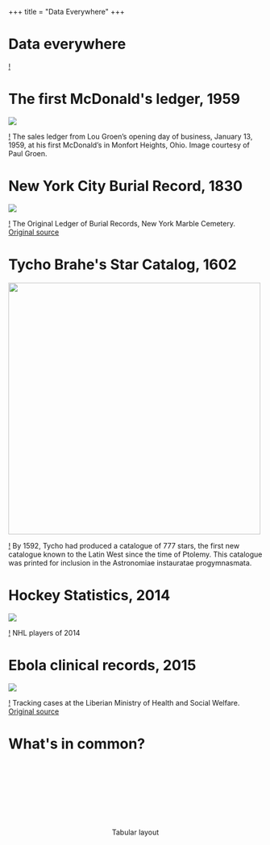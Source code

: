 +++
title = "Data Everywhere"
+++

Data everywhere
===============================================================

[!](highlight)

The first McDonald's ledger, 1959
===============================================================

<img src="mcdonald-ledger-1959.png"></img>


[!](note)
The sales ledger from Lou Groen’s opening day of business, January 13, 1959, at
his first McDonald’s in Monfort Heights, Ohio. Image courtesy of Paul Groen.

# New York City Burial Record, 1830

<img src="burial-record-1830.jpg"></img>

[!](note)
The Original Ledger of Burial Records, New York Marble Cemetery.
[Original source](https://greenwichvillagehistory.wordpress.com/2012/11/13/)

# Tycho Brahe's Star Catalog, 1602

<img src="tycho.jpg" height="500px"></img>

[!](note)
By 1592, Tycho had produced a catalogue of 777 stars, the first new catalogue
known to the Latin West since the time of Ptolemy. This catalogue was printed
for inclusion in the Astronomiae instauratae progymnasmata.

# Hockey Statistics, 2014

<img src="hockey.jpg"></img>

[!](note) NHL players of 2014

# Ebola clinical records, 2015

<img src="ebola-2015.jpg"></img>

[!](note) Tracking cases at the Liberian Ministry of Health and Social Welfare.
[Original source](http://motherboard.vice.com/read/ebolas-paper-trail)

What's in common?
========================================================

<center style="margin-top: 150px">
Tabular layout
</center>
